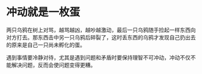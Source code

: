 # 冲动就是一枚蛋

两只乌鸦在树上对骂，越骂越凶，越吵越激动，最后一只乌鸦随手捡起一样东西向对方打去。那东西击中另一只乌鸦后碎裂了，这时丢东西的乌鸦才发现自己扔出去的原来是自己一只尚未孵化的蛋。 

遇到事情要冷静对待，尤其是遇到问题和矛盾时要保持理智不可冲动，冲动不仅不能解决问题，反而会使问题变得更糟。